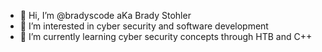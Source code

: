 - 👋 Hi, I’m @bradyscode aKa Brady Stohler
- 👀 I’m interested in cyber security and software development
- 🌱 I’m currently learning cyber security concepts through HTB and C++

<!---
bradyscode/bradyscode is a ✨ special ✨ repository because its `README.md` (this file) appears on your GitHub profile.
You can click the Preview link to take a look at your changes.
--->
